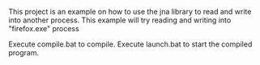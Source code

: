 This project is an example on how  to use the jna library to read and write into another process.
This example will try reading and writing into "firefox.exe" process

Execute compile.bat to compile.
Execute launch.bat to start the compiled program.

